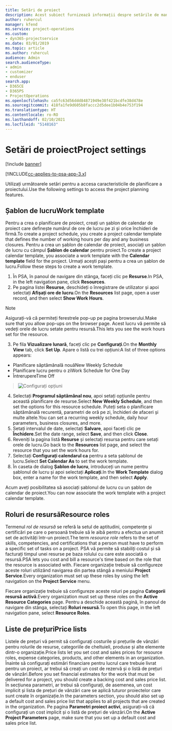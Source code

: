 ```yaml
---
title: Setări de proiect
description: Acest subiect furnizează informații despre setările de management de proiect.
author: ruhercul
manager: kfend
ms.service: project-operations
ms.custom:
- dyn365-projectservice
ms.date: 03/01/2019
ms.topic: article
ms.author: ruhercul
audience: Admin
search.audienceType:
- admin
- customizer
- enduser
search.app:
- D365CE
- D365PS
- ProjectOperations
ms.openlocfilehash: ca5fc63d56ddd84871949e38f421bcdfe38d478e
ms.sourcegitcommit: 418fa1fe9d605b8faccc2d5dee1b04b4e753f194
ms.translationtype: HT
ms.contentlocale: ro-RO
ms.lasthandoff: 02/10/2021
ms.locfileid: "5148163"
---
```

# <a name="project-settings"></a><span data-ttu-id="cf233-103">Setări de proiect</span><span class="sxs-lookup"><span data-stu-id="cf233-103">Project settings</span></span>

[!include [banner](../includes/psa-now-project-operations.md)]

[!INCLUDE[cc-applies-to-psa-app-3.x](../includes/cc-applies-to-psa-app-3x.md)]

<span data-ttu-id="cf233-104">Utilizați următoarele setări pentru a accesa caracteristicile de planificare a proiectului.</span><span class="sxs-lookup"><span data-stu-id="cf233-104">Use the following settings to access the project planning features.</span></span>

## <a name="work-template"></a><span data-ttu-id="cf233-105">Șablon de lucru</span><span class="sxs-lookup"><span data-stu-id="cf233-105">Work template</span></span>

<span data-ttu-id="cf233-106">Pentru a crea o planificare de proiect, creați un șablon de calendar de proiect care definește numărul de ore de lucru pe zi și orice închideri de firmă.</span><span class="sxs-lookup"><span data-stu-id="cf233-106">To create a project schedule, you create a project calendar template that defines the number of working hours per day and any business closures.</span></span> <span data-ttu-id="cf233-107">Pentru a crea un șablon de calendar de proiect, asociați un șablon de lucru cu câmpul **Șablon de calendar** pentru proiect.</span><span class="sxs-lookup"><span data-stu-id="cf233-107">To create a project calendar template, you associate a work template with the **Calendar template** field for the project.</span></span> <span data-ttu-id="cf233-108">Urmați acești pași pentru a crea un șablon de lucru.</span><span class="sxs-lookup"><span data-stu-id="cf233-108">Follow these steps to create a work template.</span></span>

1. <span data-ttu-id="cf233-109">În PSA, în panoul de navigare din stânga, faceți clic pe **Resurse**.</span><span class="sxs-lookup"><span data-stu-id="cf233-109">In PSA, in the left navigation pane, click **Resources**.</span></span> 
2. <span data-ttu-id="cf233-110">Pe pagina listei **Resurse**, deschideți o înregistrare de utilizator și apoi selectați **Afișați ore de lucru**.</span><span class="sxs-lookup"><span data-stu-id="cf233-110">On the **Resources** list page, open a user record, and then select **Show Work Hours**.</span></span>

  > [!NOTE]
  > <span data-ttu-id="cf233-111">Asigurați-vă că permiteți ferestrele pop-up pe pagina browserului.</span><span class="sxs-lookup"><span data-stu-id="cf233-111">Make sure that you allow pop-ups on the browser page.</span></span> <span data-ttu-id="cf233-112">Acest lucru vă permite să vedeți orele de lucru setate pentru resursă.</span><span class="sxs-lookup"><span data-stu-id="cf233-112">This lets you see the work hours set for the resource.</span></span>
  
3. <span data-ttu-id="cf233-113">Pe fila **Vizualizare lunară**, faceți clic pe **Configurați**.</span><span class="sxs-lookup"><span data-stu-id="cf233-113">On the **Monthly View** tab, click **Set Up**.</span></span> <span data-ttu-id="cf233-114">Apare o listă cu trei opțiuni:</span><span class="sxs-lookup"><span data-stu-id="cf233-114">A list of three options appears:</span></span> 

  - <span data-ttu-id="cf233-115">Planificare săptămânală nouă</span><span class="sxs-lookup"><span data-stu-id="cf233-115">New Weekly Schedule</span></span>
  - <span data-ttu-id="cf233-116">Planificare lucru pentru o zi</span><span class="sxs-lookup"><span data-stu-id="cf233-116">Work Schedule for One Day</span></span>
  - <span data-ttu-id="cf233-117">Întrerupere</span><span class="sxs-lookup"><span data-stu-id="cf233-117">Time Off</span></span>

> ![Configurați opțiuni](media/project-13.png)

4. <span data-ttu-id="cf233-119">Selectați **Programul săptămânal nou**, apoi setați opțiunile pentru această planificare de resurse.</span><span class="sxs-lookup"><span data-stu-id="cf233-119">Select **New Weekly Schedule**, and then set the options for this resource schedule.</span></span> <span data-ttu-id="cf233-120">Puteți seta o planificare săptămânală recurentă, parametri de oră pe zi, închideri de afaceri și multe altele.</span><span class="sxs-lookup"><span data-stu-id="cf233-120">You can set a recurring weekly schedule, daily hour parameters, business closures, and more.</span></span>
5. <span data-ttu-id="cf233-121">Setați intervalul de date, selectați **Salvare**, apoi faceți clic pe **Închidere**.</span><span class="sxs-lookup"><span data-stu-id="cf233-121">Set the date range, select **Save**, and then click **Close**.</span></span> 
6. <span data-ttu-id="cf233-122">Reveniți la pagina listă **Resurse** și selectați resursa pentru care setați orele de lucru.</span><span class="sxs-lookup"><span data-stu-id="cf233-122">Go back to the **Resources** list page, and select the resource that you set the work hours for.</span></span> 
7. <span data-ttu-id="cf233-123">Selectați **Configurați calendarul ca** pentru a seta șablonul de lucru.</span><span class="sxs-lookup"><span data-stu-id="cf233-123">Select **Set Calendar As** to set the work template.</span></span> 
8. <span data-ttu-id="cf233-124">În caseta de dialog **Șablon de lucru**, introduceți un nume pentru șablonul de lucru și apoi selectați **Aplicați**.</span><span class="sxs-lookup"><span data-stu-id="cf233-124">In the **Work Template** dialog box, enter a name for the work template, and then select **Apply**.</span></span> 

<span data-ttu-id="cf233-125">Acum aveți posibilitatea să asociați șablonul de lucru cu un șablon de calendar de proiect.</span><span class="sxs-lookup"><span data-stu-id="cf233-125">You can now associate the work template with a project calendar template.</span></span>

## <a name="resource-roles"></a><span data-ttu-id="cf233-126">Roluri de resursă</span><span class="sxs-lookup"><span data-stu-id="cf233-126">Resource roles</span></span>

<span data-ttu-id="cf233-127">Termenul *rol de resursă* se referă la setul de aptitudini, competențe și certificări pe care o persoană trebuie să le aibă pentru a efectua un anumit set de activități într-un proiect.</span><span class="sxs-lookup"><span data-stu-id="cf233-127">The term *resource role* refers to the set of skills, competencies, and certifications that a person must have to perform a specific set of tasks on a project.</span></span> <span data-ttu-id="cf233-128">PSA vă permite să stabiliți costul și să facturați timpul unei resurse pe baza rolului cu care este asociată o resursă.</span><span class="sxs-lookup"><span data-stu-id="cf233-128">PSA lets you cost and bill a resource's time based on the role that the resource is associated with.</span></span> <span data-ttu-id="cf233-129">Fiecare organizație trebuie să configureze aceste roluri utilizând navigarea din partea stângă a meniului **Project Service**.</span><span class="sxs-lookup"><span data-stu-id="cf233-129">Every organization must set up these roles by using the left navigation on the **Project Service** menu.</span></span>

<span data-ttu-id="cf233-130">Fiecare organizație trebuie să configureze aceste roluri pe pagina **Categorii resursă activă**.</span><span class="sxs-lookup"><span data-stu-id="cf233-130">Every organization must set up these roles on the **Active Resource Categories** page.</span></span> <span data-ttu-id="cf233-131">Pentru a deschide această pagină, în panoul de navigare din stânga, selectați **Roluri resursă**.</span><span class="sxs-lookup"><span data-stu-id="cf233-131">To open this page, in the left navigation pane, select **Resource Roles**.</span></span>

## <a name="price-lists"></a><span data-ttu-id="cf233-132">Liste de prețuri</span><span class="sxs-lookup"><span data-stu-id="cf233-132">Price lists</span></span>

<span data-ttu-id="cf233-133">Listele de prețuri vă permit să configurați costurile și prețurile de vânzări pentru rolurile de resurse, categoriile de cheltuieli, produse și alte elemente dintr-o organizație.</span><span class="sxs-lookup"><span data-stu-id="cf233-133">Price lists let you set cost and sales prices for resource roles, expense categories, products, and other elements in an organization.</span></span> <span data-ttu-id="cf233-134">Înainte să configurați estimări financiare pentru lucrul care trebuie livrat pentru un proiect, ar trebui să creați un cost de rezervă și o listă de prețuri de vânzări.</span><span class="sxs-lookup"><span data-stu-id="cf233-134">Before you set financial estimates for the work that must be delivered for a project, you should create a backing cost and sales price list.</span></span> <span data-ttu-id="cf233-135">În secțiunea parametri, ar trebui să configurați, de asemenea, un cost implicit și lista de prețuri de vânzări care se aplică tuturor proiectelor care sunt create în organizație.</span><span class="sxs-lookup"><span data-stu-id="cf233-135">In the parameters section, you should also set up a default cost and sales price list that applies to all projects that are created in the organization.</span></span> <span data-ttu-id="cf233-136">Pe pagina **Parametri proiect activi**, asigurați-vă că configurați un cost implicit și o listă de prețuri de vânzări.</span><span class="sxs-lookup"><span data-stu-id="cf233-136">On the **Active Project Parameters** page, make sure that you set up a default cost and sales price list.</span></span>
